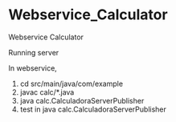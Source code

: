 # Webservice_Calculator
Webservice Calculator

Running server

In webservice,

1) cd src/main/java/com/example
2) javac calc/*.java
3) java calc.CalculadoraServerPublisher
4) test in java calc.CalculadoraServerPublisher
